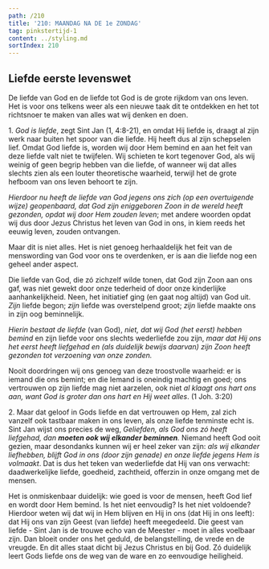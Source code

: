 ```yaml
---
path: /210
title: '210: MAANDAG NA DE 1e ZONDAG'
tag: pinkstertijd-1
content: ../styling.md
sortIndex: 210
---
```


## Liefde eerste levenswet

De liefde van God en de liefde tot God is de grote rijkdom van ons leven. Het is voor ons telkens weer als een nieuwe taak dit te ontdekken en het tot richtsnoer te maken van alles wat wij denken en doen.

1\. _God is liefde_, zegt Sint Jan (1, 4:8-21), en omdat Hij liefde is, draagt al zijn werk naar buiten het spoor van die liefde. Hij heeft dus al zijn schepselen lief. Omdat God liefde is, worden wij door Hem bemind en aan het feit van deze liefde valt niet te twijfelen. Wij schieten te kort tegenover God, als wij weinig of geen begrip hebben van die liefde, of wanneer wij dat alles slechts zien als een louter theoretische waarheid, terwijl het de grote hefboom van ons leven behoort te zijn.

_Hierdoor nu heeft de liefde van God jegens ons zich (op een overtuigende wijze) geopenbaard, dat God zijn eniggeboren Zoon in de wereld heeft gezonden, opdat wij door Hem zouden leven_; met andere woorden opdat wij dus door Jezus Christus het leven van God in ons, in kiem reeds het eeuwig leven, zouden ontvangen.

Maar dit is niet alles. Het is niet genoeg herhaaldelijk het feit van de menswording van God voor ons te overdenken, er is aan die liefde nog een geheel ander aspect.

Die liefde van God, die zó zichzelf wilde tonen, dat God zijn Zoon aan ons gaf, was niet gewekt door onze tederheid of door onze kinderlijke aanhankelijkheid. Neen, het initiatief ging (en gaat nog altijd) van God uit. _Zijn_ liefde begon; _zijn_ liefde was overstelpend groot; _zijn_ liefde maakte ons in zijn oog beminnelijk.

_Hierin bestaat de liefde_ (van God), _niet, dat wij God (het eerst) hebben bemind_ en zijn liefde voor ons slechts wederliefde zou zijn, _maar dat Hij ons het eerst heeft liefgehad en (als duidelijk bewijs daarvan) zijn Zoon heeft gezonden tot verzoening van onze zonden._

Nooit doordringen wij ons genoeg van deze troostvolle waarheid: er is iemand die ons bemint; en die Iemand is oneindig machtig en goed; ons vertrouwen op zijn liefde mag niet aarzelen, ook niet _al klaagt ons hart ons aan, want God is groter dan ons hart en Hij weet alles_. (1 Joh. 3:20)

2\. Maar dat geloof in Gods liefde en dat vertrouwen op Hem, zal zich vanzelf ook tastbaar maken in ons leven, als onze liefde tenminste echt is. Sint Jan wijst ons precies de weg, _Geliefden, als God ons zó heeft liefgehad, dan __moeten ook wij elkander beminnen__._ Niemand heeft God ooit gezien, maar desondanks kunnen wij er heel zeker van zijn: _als wij elkander liefhebben, blijft God in ons (door zijn genade) en onze liefde jegens Hem is volmaakt_. Dat is dus het teken van wederliefde dat Hij van ons verwacht: daadwerkelijke liefde, goedheid, zachtheid, offerzin in onze omgang met de mensen.

Het is onmiskenbaar duidelijk: wie goed is voor de mensen, heeft God lief en wordt door Hem bemind. Is het niet eenvoudig? Is het niet voldoende? Hierdoor weten wij dat wij in Hem blijven en Hij in ons (dat Hij in ons leeft): dat Hij ons van zijn Geest (van liefde) heeft meegedeeld. Die geest van liefde - Sint Jan is de trouwe echo van de Meester - moet in alles voelbaar zijn. Dan bloeit onder ons het geduld, de belangstelling, de vrede en de vreugde. En dit alles staat dicht bij Jezus Christus en bij God. Zó duidelijk leert Gods liefde ons de weg van de ware en zo eenvoudige heiligheid.
